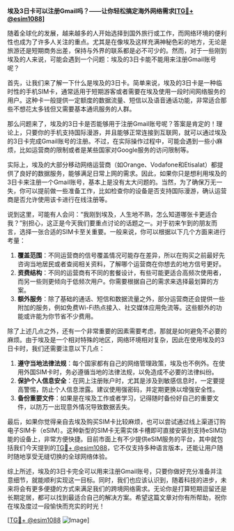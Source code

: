 **埃及3日卡可以注册Gmail吗？——让你轻松搞定海外网络需求[[TG💪+ @esim1088](https://t.me/s/esim1088)]**

随着全球化的发展，越来越多的人开始选择到国外旅行或工作，而网络环境的便利性也成为了许多人关注的重点。尤其是在像埃及这样充满神秘色彩的地方，无论是旅游还是短期商务出差，保持与外界的联系都是必不可少的。然而，对于一些刚到埃及的人来说，可能会遇到一个问题：埃及的3日卡能不能用来注册Gmail账号呢？

首先，让我们来了解一下什么是埃及的3日卡。简单来说，埃及的3日卡是一种临时性的手机SIM卡，通常适用于短期游客或者需要在埃及使用一段时间网络服务的用户。这种卡一般提供一定额度的数据流量、短信以及语音通话功能，非常适合那些不想花太多钱但又需要基本通讯服务的人群。

那么问题来了，埃及的3日卡是否能够用于注册Gmail账号呢？答案是肯定的！理论上，只要你的手机支持国际漫游，并且能够正常连接到互联网，就可以通过埃及的3日卡完成Gmail账号的注册。不过，在实际操作过程中，可能会遇到一些小麻烦，比如运营商的限制或者是某些国家对Google服务的访问限制等。

实际上，埃及的大部分移动网络运营商（如Orange、Vodafone和Etisalat）都提供了良好的数据服务，能够满足日常上网的需求。因此，如果你只是想利用埃及的3日卡来注册一个Gmail账号，基本上是没有太大问题的。当然，为了确保万无一失，你可以提前做一些准备工作，比如检查你的设备是否支持国际漫游，确认运营商是否允许使用该卡进行在线注册等。

说到这里，可能有人会问：“我刚到埃及，人生地不熟，怎么知道哪张卡更适合我？”别担心，这正是今天我们要重点讨论的话题之一。对于初来乍到的朋友而言，选择一张合适的SIM卡至关重要。一般来说，你可以根据以下几个方面来进行考量：

1. **覆盖范围**：不同运营商的信号覆盖情况可能存在差异，所以在购买之前最好先咨询当地居民或者查阅相关资料，了解哪个运营商在你想去的地方信号更好。
2. **资费结构**：不同的运营商有不同的套餐设计，有些可能更适合高频次使用者，而另一些则更倾向于低频次用户。你需要根据自己的需求来选择最划算的方案。
3. **额外服务**：除了基础的通话、短信和数据流量之外，部分运营商还会提供一些附加的服务，例如免费Wi-Fi热点接入、社交媒体应用免流等。这些额外的功能或许能为你节省不少费用。

除了上述几点之外，还有一个非常重要的因素需要考虑，那就是如何避免不必要的麻烦。由于埃及是一个相对特殊的地区，网络环境相对复杂，因此在使用埃及的3日卡时，我们还需要注意以下几点：

1. **遵守当地法律法规**：每个国家都有自己的网络管理政策，埃及也不例外。在使用外国SIM卡时，务必遵循当地的法律法规，以免造成不必要的法律纠纷。
2. **保护个人信息安全**：在网上注册账户时，尤其是涉及到敏感信息时，一定要提高警惕，防止个人信息泄露。建议使用强密码，并定期更换以增强安全性。
3. **备份重要文件**：如果是在埃及工作或者学习，记得随时备份好自己的重要文件，以防万一出现意外情况导致数据丢失。

最后，如果你觉得亲自去埃及购买SIM卡比较麻烦，也可以尝试通过线上渠道订购电子SIM卡（eSIM）。这种新型的SIM卡无需实体卡槽即可直接安装到支持eSIM功能的设备上，非常方便快捷。目前市面上有不少提供eSIM服务的平台，其中就包括我们今天提到的[TG💪+ @esim1088](https://t.me/s/esim1088)，它不仅支持多种语言版本，还能让用户随时随地享受无缝切换的全球网络体验。

综上所述，埃及的3日卡完全可以用来注册Gmail账号，只要你做好充分准备并注意细节，就能顺利实现这一目标。同时，我们也应该认识到，随着科技的进步，未来将会有更多便捷的方式来满足我们的跨境网络需求。无论你是打算短期逗留还是长期定居，都可以找到最适合自己的解决方案。希望这篇文章对你有所帮助，祝你在埃及度过一段愉快而充实的时光！

[[TG💪+ @esim1088](https://t.me/s/esim1088) ![Image](https://i.postimg.cc/4NQfJmqS/Snipaste-2025-05-13-00-14-12.png)]